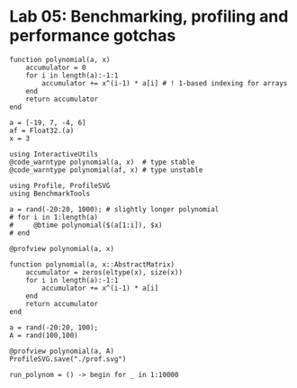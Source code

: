 # Lab 05: Benchmarking, profiling and performance gotchas



```@repl lab05_polynomial
function polynomial(a, x)
    accumulator = 0
    for i in length(a):-1:1
        accumulator += x^(i-1) * a[i] # ! 1-based indexing for arrays
    end
    return accumulator
end

a = [-19, 7, -4, 6]
af = Float32.(a)
x = 3
```

```@repl lab05_polynomial
using InteractiveUtils
@code_warntype polynomial(a, x)  # type stable
@code_warntype polynomial(af, x) # type unstable
```

```@repl lab05_polynomial
using Profile, ProfileSVG
using BenchmarkTools

a = rand(-20:20, 1000); # slightly longer polynomial
# for i in 1:length(a)
#     @btime polynomial($(a[1:i]), $x)
# end

@profview polynomial(a, x)
```

```@repl lab05_polynomial
function polynomial(a, x::AbstractMatrix)
    accumulator = zeros(eltype(x), size(x))
    for i in length(a):-1:1
        accumulator += x^(i-1) * a[i]
    end
    return accumulator
end

a = rand(-20:20, 100);
A = rand(100,100)

@profview polynomial(a, A)
ProfileSVG.save("./prof.svg")
```



```@repl lab05_polynomial
run_polynom = () -> begin for _ in 1:10000 
```



